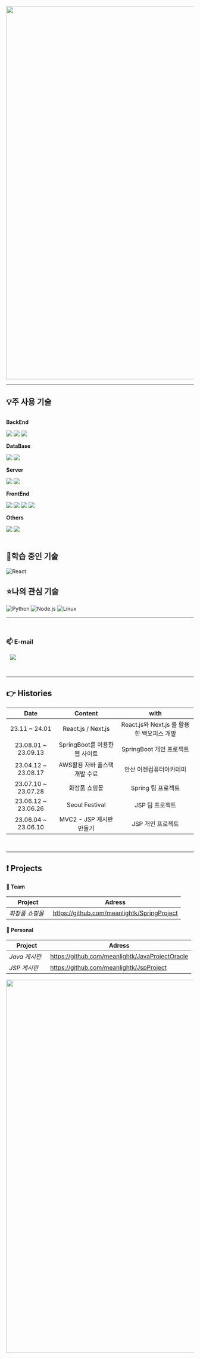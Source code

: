 
<img src="https://capsule-render.vercel.app/api?type=waving&color=FFC0CB&text=Welcome%20to%20Jihyun's%20GitHub%20😊&animation=twinkling&fontSize=25&fontAlignY=40&fontAlign=70&height=250&rotate=0" width="1000"/>

  
---
## 💡주 사용 기술

<div style="display:flex; flex-direction:column; align-items:flex-start;">
    <!-- BackEnd -->
    <p><strong>BackEnd</strong></p>
    <div>
        <img src="https://img.shields.io/badge/Java-007396?style=for-the-badge&logo=Java&logoColor=white"> 
	       <img src="https://img.shields.io/badge/spring-6DB33F?style=for-the-badge&logo=spring&logoColor=white"> 
        <img src="https://img.shields.io/badge/Spring Boot-6DB33F?style=for-the-badge&logo=spring boot&logoColor=white"> 
    </div>
    <!-- DataBase -->
    <p><strong>DataBase</strong></p>
    <div>
        <img src="https://img.shields.io/badge/mysql-4479A1?style=for-the-badge&logo=mysql&logoColor=white"> 
        <img src="https://img.shields.io/badge/mariadb-003545?style=for-the-badge&logo=mariadb&logoColor=white">
    </div>
    <!-- Server -->
    <p><strong>Server</strong></p>
    <div>
        <img src="https://img.shields.io/badge/apache tomcat-F8DC75?style=for-the-badge&logo=apachetomcat&logoColor=black">
        <img src="https://img.shields.io/badge/Amazon AWS-232F3E?style=for-the-badge&logo=amazon aws&logoColor=white"> 
    </div>
    <!-- FrontEnd -->
    <p><strong>FrontEnd</strong></p>
    <div>
        <img src="https://img.shields.io/badge/html5-E34F26?style=for-the-badge&logo=html5&logoColor=white"> 
        <img src="https://img.shields.io/badge/css3-1572B6?style=for-the-badge&logo=css3&logoColor=white"> 
        <img src="https://img.shields.io/badge/javascript-F7DF1E?style=for-the-badge&logo=javascript&logoColor=black"> 
	<img src="https://img.shields.io/badge/react-61DAFB?style=for-the-badge&logo=react&logoColor=black"> 
    </div>
     <!-- Others -->
    <p><strong>Others</strong></p>
    <div>
        <img src="https://img.shields.io/badge/bootstrap-7952B3?style=for-the-badge&logo=bootstrap&logoColor=white">
        <img src="https://img.shields.io/badge/thymeleaf-005F0F?style=for-the-badge&logo=thymeleaf&logoColor=white"> 
</div><br>
</div>

## 📖학습 중인 기술
![React](https://img.shields.io/badge/React-61DAFB?style=for-the-badge&logo=react&logoColor=black)
<br>

## ⭐나의 관심 기술
![Python](https://img.shields.io/badge/Python-3776AB?style=for-the-badge&logo=Python&logoColor=white)
![Node.js](https://img.shields.io/badge/Node.js-339933?style=for-the-badge&logo=node-dot-js&logoColor=white)
![Linux](https://img.shields.io/badge/Linux-FCC624?style=for-the-badge&logo=linux&logoColor=black)
<hr>
<!-- [![stackticon](https://firebasestorage.googleapis.com/v0/b/stackticon-81399.appspot.com/o/images%2F1690982818384?alt=media&token=2a38c110-ee97-4ae3-9ad6-b569944ec34a)](https://github.com/msdio/stackticon) -->
<!--
[![stackticon](https://firebasestorage.googleapis.com/v0/b/stackticon-81399.appspot.com/o/images%2F1690984961126?alt=media&token=39aa059b-8452-428b-979c-ac751eff9e27)](https://github.com/msdio/stackticon)
-->

<!-- <div style="text-align: center;">
<a href="https://github.com/msdio/stackticon">
  <img src="https://firebasestorage.googleapis.com/v0/b/stackticon-81399.appspot.com/o/images%2F1690982818384?alt=media&token=2a38c110-ee97-4ae3-9ad6-b569944ec34a" alt="stackticon" width="700px"/>
</a>
</div>
-->
<br>
<div align=left>
	<h3> 📫 E-mail  </h3>
	<a href="mailto:meanlightk@gmail.com">
	<img src="https://img.shields.io/badge/Gmail-d14836?style=flat&logo=Gmail&logoColor=white&link=mailto:meanlightk@gmail.com"
	 style="height : auto; margin-left : 10px; margin-right : 10px;"/>
	</a>
</div>

<br><hr>

## 👉 Histories 
| Date | Content | with |
|:---:|:---:|:---:|
| 23.11 ~ 24.01 | React.js / Next.js | React.js와 Next.js 를 활용한 백오피스 개발 |
| 23.08.01 ~ 23.09.13 | SpringBoot를 이용한 웹 사이트 | SpringBoot 개인 프로젝트 |
| 23.04.12 ~ 23.08.17 | AWS활용 자바 풀스택개발 수료 | 안산 이젠컴퓨터아카데미 |
| 23.07.10 ~ 23.07.28 | 화장품 쇼핑몰 | Spring 팀 프로젝트 |
| 23.06.12 ~ 23.06.26 | Seoul Festival | JSP 팀 프로젝트 |
| 23.06.04 ~ 23.06.10 | MVC2 - JSP 게시판 만들기 | JSP 개인 프로젝트 |

<!-- </div> -->
<br><hr>
## ❗ Projects
#### 🙌 Team
| Project | Adress |
|---|---|
|*화장품 쇼핑몰* &nbsp;| https://github.com/meanlightk/SpringProject |

#### 💁 Personal
| Project | Adress |
|---|---|
|*Java 게시판* &nbsp; | https://github.com/meanlightk/JavaProjectOracle|
|*JSP 게시판* &nbsp; | https://github.com/meanlightk/JspProject|
</div>
</details>
<div>
	<img src="https://capsule-render.vercel.app/api?type=waving&color=FFC0CB&height=200&section=footer" width="1000" />
</div>

<!-- ![Footer](https://capsule-render.vercel.app/api?type=waving&color=timeGradient&height=200&animation=twinkling&section=footer) -->
